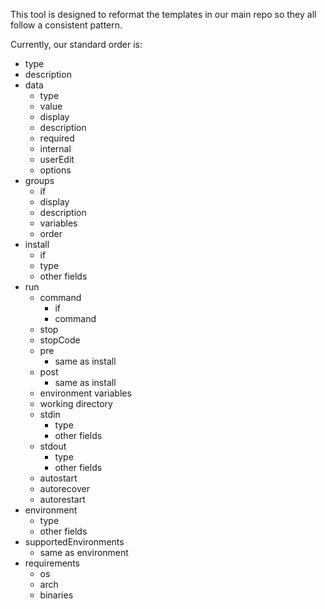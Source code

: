 This tool is designed to reformat the templates in our main repo so they all follow a consistent pattern.

Currently, our standard order is:

- type
- description
- data
    - type
    - value
    - display
    - description
    - required
    - internal
    - userEdit
    - options
- groups
    - if
    - display
    - description
    - variables
    - order
- install
    - if
    - type
    - other fields
- run
    - command
        - if
        - command
    - stop
    - stopCode
    - pre
        - same as install
    - post
        - same as install
    - environment variables
    - working directory
    - stdin
        - type
        - other fields
    - stdout
        - type
        - other fields
    - autostart
    - autorecover
    - autorestart
- environment
    - type
    - other fields
- supportedEnvironments
    - same as environment
- requirements
    - os
    - arch
    - binaries